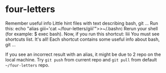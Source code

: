 # four-letters
Remember useful info
Little hint files with text describing bash, git ...
Run this:
	echo "alias giii='cat ~/four-letters/giii'">>~/.bashrc
Rerun your shell (for example: $ exec bash).
Now, if you run this shortcut:
	liii
You must see shortcuts list.
It's all!
Each shortcut contains some useful info about bash, git ...

If you see an incorrect result with an alias, it might be due to 2 repo
on the local machine. Try `git push` from current repo and `git pull`
from default `~/four-letters` repo.
